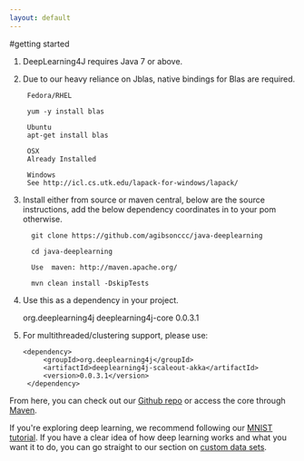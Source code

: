 ```yaml
---
layout: default
---
```


#getting started

1. DeepLearning4J requires Java 7 or above.

2. Due to our heavy reliance on Jblas, native bindings for Blas are required.

        Fedora/RHEL

        yum -y install blas

        Ubuntu
        apt-get install blas

        OSX
        Already Installed

        Windows
        See http://icl.cs.utk.edu/lapack-for-windows/lapack/


3. Install either from source or maven central, below are the source instructions, add the below dependency coordinates in to your pom otherwise.

         git clone https://github.com/agibsonccc/java-deeplearning

         cd java-deeplearning

         Use  maven: http://maven.apache.org/

         mvn clean install -DskipTests


4. Use this as a dependency in your project.

      <dependency>
			<groupId>org.deeplearning4j</groupId>
			<artifactId>deeplearning4j-core</artifactId>
			<version>0.0.3.1</version>
		</dependency>



5. For multithreaded/clustering support, please use:

       <dependency>
			<groupId>org.deeplearning4j</groupId>
			<artifactId>deeplearning4j-scaleout-akka</artifactId>
			<version>0.0.3.1</version>
		</dependency>

From here, you can check out our [Github repo](https://github.com/agibsonccc/java-deeplearning) or access the core through [Maven](http://maven.apache.org/download.cgi).

If you're exploring deep learning, we recommend following our [MNIST tutorial](../rbm-mnist.html). If you have a clear idea of how deep learning works and what you want it to do, you can go straight to our section on [custom data sets](../customdatasets.html).